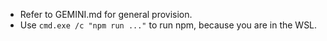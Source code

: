 - Refer to GEMINI.md for general provision.
- Use `cmd.exe /c "npm run ..."` to run npm, because you are in the WSL.
